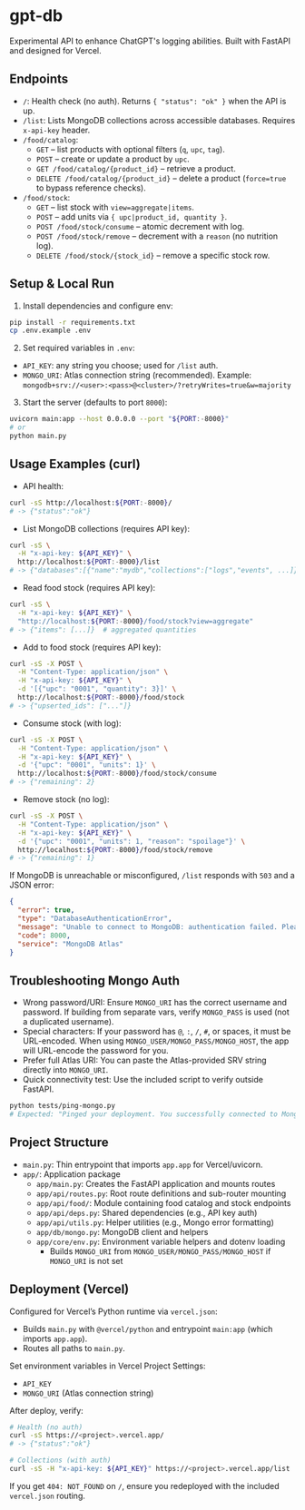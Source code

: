# gpt-db

Experimental API to enhance ChatGPT's logging abilities. Built with FastAPI and designed for Vercel.

## Endpoints

- `/`: Health check (no auth). Returns `{ "status": "ok" }` when the API is up.
- `/list`: Lists MongoDB collections across accessible databases. Requires `x-api-key` header.
- `/food/catalog`:
  - `GET` – list products with optional filters (`q`, `upc`, `tag`).
  - `POST` – create or update a product by `upc`.
  - `GET /food/catalog/{product_id}` – retrieve a product.
  - `DELETE /food/catalog/{product_id}` – delete a product (`force=true` to bypass reference checks).
- `/food/stock`:
  - `GET` – list stock with `view=aggregate|items`.
  - `POST` – add units via `{ upc|product_id, quantity }`.
  - `POST /food/stock/consume` – atomic decrement with log.
  - `POST /food/stock/remove` – decrement with a `reason` (no nutrition log).
  - `DELETE /food/stock/{stock_id}` – remove a specific stock row.

## Setup & Local Run

1) Install dependencies and configure env:

```bash
pip install -r requirements.txt
cp .env.example .env
```

2) Set required variables in `.env`:

- `API_KEY`: any string you choose; used for `/list` auth.
- `MONGO_URI`: Atlas connection string (recommended). Example:
  `mongodb+srv://<user>:<pass>@<cluster>/?retryWrites=true&w=majority`

3) Start the server (defaults to port `8000`):

```bash
uvicorn main:app --host 0.0.0.0 --port "${PORT:-8000}"
# or
python main.py
```

## Usage Examples (curl)

- API health:

```bash
curl -sS http://localhost:${PORT:-8000}/
# -> {"status":"ok"}
```

- List MongoDB collections (requires API key):

```bash
curl -sS \
  -H "x-api-key: ${API_KEY}" \
  http://localhost:${PORT:-8000}/list
# -> {"databases":[{"name":"mydb","collections":["logs","events", ...]}, ...]}
```

- Read food stock (requires API key):

```bash
curl -sS \
  -H "x-api-key: ${API_KEY}" \
  "http://localhost:${PORT:-8000}/food/stock?view=aggregate"
# -> {"items": [...]}  # aggregated quantities
```

- Add to food stock (requires API key):

```bash
curl -sS -X POST \
  -H "Content-Type: application/json" \
  -H "x-api-key: ${API_KEY}" \
  -d '[{"upc": "0001", "quantity": 3}]' \
  http://localhost:${PORT:-8000}/food/stock
# -> {"upserted_ids": ["..."]}
```

- Consume stock (with log):

```bash
curl -sS -X POST \
  -H "Content-Type: application/json" \
  -H "x-api-key: ${API_KEY}" \
  -d '{"upc": "0001", "units": 1}' \
  http://localhost:${PORT:-8000}/food/stock/consume
# -> {"remaining": 2}
```

- Remove stock (no log):

```bash
curl -sS -X POST \
  -H "Content-Type: application/json" \
  -H "x-api-key: ${API_KEY}" \
  -d '{"upc": "0001", "units": 1, "reason": "spoilage"}' \
  http://localhost:${PORT:-8000}/food/stock/remove
# -> {"remaining": 1}
```

If MongoDB is unreachable or misconfigured, `/list` responds with `503` and a JSON error:

```json
{
  "error": true,
  "type": "DatabaseAuthenticationError",
  "message": "Unable to connect to MongoDB: authentication failed. Please check your username, password, or connection string.",
  "code": 8000,
  "service": "MongoDB Atlas"
}
```

## Troubleshooting Mongo Auth

- Wrong password/URI: Ensure `MONGO_URI` has the correct username and password. If building from separate vars, verify `MONGO_PASS` is used (not a duplicated username).
- Special characters: If your password has `@`, `:`, `/`, `#`, or spaces, it must be URL-encoded. When using `MONGO_USER/MONGO_PASS/MONGO_HOST`, the app will URL-encode the password for you.
- Prefer full Atlas URI: You can paste the Atlas-provided SRV string directly into `MONGO_URI`.
- Quick connectivity test: Use the included script to verify outside FastAPI.

```bash
python tests/ping-mongo.py
# Expected: "Pinged your deployment. You successfully connected to MongoDB!"
```

## Project Structure

- `main.py`: Thin entrypoint that imports `app.app` for Vercel/uvicorn.
- `app/`: Application package
  - `app/main.py`: Creates the FastAPI application and mounts routes
  - `app/api/routes.py`: Root route definitions and sub-router mounting
  - `app/api/food/`: Module containing food catalog and stock endpoints
  - `app/api/deps.py`: Shared dependencies (e.g., API key auth)
  - `app/api/utils.py`: Helper utilities (e.g., Mongo error formatting)
  - `app/db/mongo.py`: MongoDB client and helpers
  - `app/core/env.py`: Environment variable helpers and dotenv loading
    - Builds `MONGO_URI` from `MONGO_USER/MONGO_PASS/MONGO_HOST` if `MONGO_URI` is not set

## Deployment (Vercel)

Configured for Vercel’s Python runtime via `vercel.json`:

- Builds `main.py` with `@vercel/python` and entrypoint `main:app` (which imports `app.app`).
- Routes all paths to `main.py`.

Set environment variables in Vercel Project Settings:

- `API_KEY`
- `MONGO_URI` (Atlas connection string)

After deploy, verify:

```bash
# Health (no auth)
curl -sS https://<project>.vercel.app/
# -> {"status":"ok"}

# Collections (with auth)
curl -sS -H "x-api-key: ${API_KEY}" https://<project>.vercel.app/list
```

If you get `404: NOT_FOUND` on `/`, ensure you redeployed with the included `vercel.json` routing.
